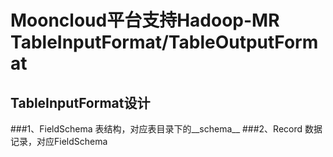 Mooncloud平台支持Hadoop-MR TableInputFormat/TableOutputFormat
===================================

TableInputFormat设计
-----------------------------------
###1、FieldSchema 表结构，对应表目录下的__schema__
###2、Record 数据记录，对应FieldSchema
